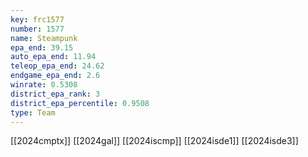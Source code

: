 ```yaml
---
key: frc1577
number: 1577
name: Steampunk
epa_end: 39.15
auto_epa_end: 11.94
teleop_epa_end: 24.62
endgame_epa_end: 2.6
winrate: 0.5308
district_epa_rank: 3
district_epa_percentile: 0.9508
type: Team
---
```

[[2024cmptx]]
[[2024gal]]
[[2024iscmp]]
[[2024isde1]]
[[2024isde3]]
